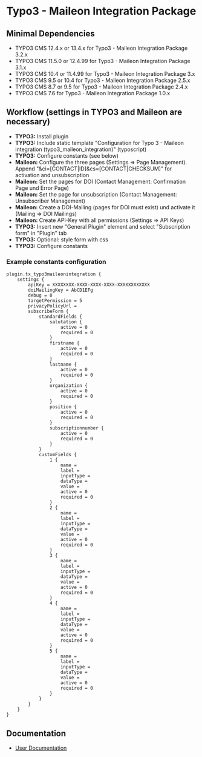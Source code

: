 # Typo3 - Maileon Integration Package

## Minimal Dependencies

* TYPO3 CMS 12.4.x or 13.4.x for Typo3 - Maileon Integration Package 3.2.x
* TYPO3 CMS 11.5.0 or 12.4.99 for Typo3 - Maileon Integration Package 3.1.x
* TYPO3 CMS 10.4 or 11.4.99 for Typo3 - Maileon Integration Package 3.x
* TYPO3 CMS 9.5 or 10.4 for Typo3 - Maileon Integration Package 2.5.x
* TYPO3 CMS 8.7 or 9.5 for Typo3 - Maileon Integration Package 2.4.x
* TYPO3 CMS 7.6 for Typo3 - Maileon Integration Package 1.0.x

## Workflow (settings in TYPO3 and Maileon are necessary)

* **TYPO3:** Install plugin
* **TYPO3:** Include static template "Configuration for Typo 3 - Maileon integration (typo3_maileon_integration)" (typoscript)
* **TYPO3:** Configure constants (see below)
* **Maileon:** Configure the three pages (Settings => Page Management). Append "&ci=[CONTACT|ID]&cs=[CONTACT|CHECKSUM]" for activation and unsubscription
* **Maileon:** Set the pages for DOI (Contact Management: Confirmation Page und Error Page)
* **Maileon:** Set the page for unsubscription (Contact Management: Unsubscriber Management)
* **Maileon:** Create a DOI-Mailing (pages for DOI must exist) und activate it (Mailing => DOI Mailings)
* **Maileon:** Create API-Key with all permissions (Settings => API Keys)
* **TYPO3:** Insert new "General Plugin" element and select "Subscription form" in "Plugin" tab
* **TYPO3:** Optional: style form with css
* **TYPO3:** Configure constants


### Example constants configuration

```
plugin.tx_typo3maileonintegration {
	settings {
		apiKey = XXXXXXXX-XXXX-XXXX-XXXX-XXXXXXXXXXXX
		doiMailingKey = AbCD1EFg
		debug = 0
		targetPermission = 5
		privacyPolicyUrl =
        subscribeForm {
            standardFields {
                salutation {
                    active = 0
                    required = 0
                }
                firstname {
                    active = 0
                    required = 0
                }
                lastname {
                    active = 0
                    required = 0
                }
                organization {
                    active = 0
                    required = 0
                }
                position {
                    active = 0
                    required = 0
                }
                subscriptionnumber {
                    active = 0
                    required = 0
                }
            }
            customFields {
                1 {
                    name =
                    label =
                    inputType =
                    dataType =
                    value =
                    active = 0
                    required = 0
                }
                2 {
                    name =
                    label =
                    inputType =
                    dataType =
                    value =
                    active = 0
                    required = 0
                }
                3 {
                    name =
                    label =
                    inputType =
                    dataType =
                    value =
                    active = 0
                    required = 0
                }
                4 {
                    name =
                    label =
                    inputType =
                    dataType =
                    value =
                    active = 0
                    required = 0
                }
                5 {
                    name =
                    label =
                    inputType =
                    dataType =
                    value =
                    active = 0
                    required = 0
                }
            }
        }
	}
}
```

## Documentation

* [User Documentation](https://xqueue.atlassian.net/wiki/spaces/MSI/pages/224201270/Typo3+v12+LTS)
